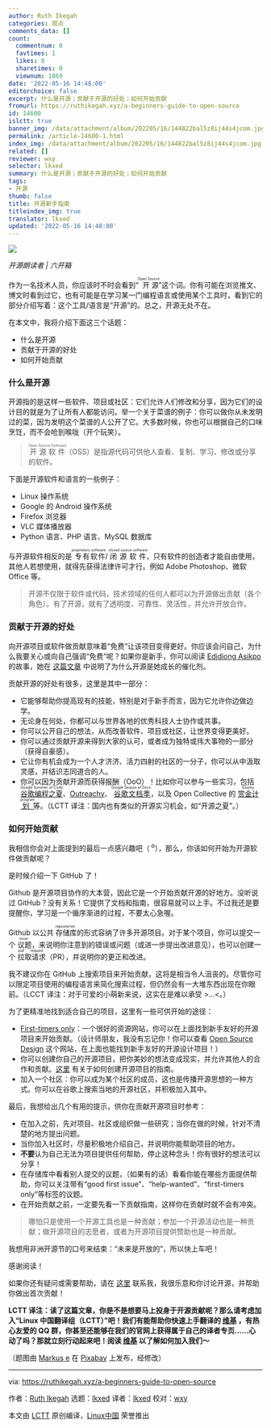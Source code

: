 ```yaml
---
author: Ruth Ikegah
categories: 观点
comments_data: []
count:
  commentnum: 0
  favtimes: 1
  likes: 0
  sharetimes: 0
  viewnum: 1869
date: '2022-05-16 14:48:00'
editorchoice: false
excerpt: 什么是开源；贡献于开源的好处；如何开始贡献
fromurl: https://ruthikegah.xyz/a-beginners-guide-to-open-source
id: 14600
islctt: true
banner_img: /data/attachment/album/202205/16/144822bal5z8ij44s4jcom.jpg
permalink: /article-14600-1.html
index_img: /data/attachment/album/202205/16/144822bal5z8ij44s4jcom.jpg.thumb.jpg
related: []
reviewer: wxy
selector: lkxed
summary: 什么是开源；贡献于开源的好处；如何开始贡献
tags:
- 开源
thumb: false
title: 开源新手指南
titleindex_img: true
translator: lkxed
updated: '2022-05-16 14:48:00'
---
```


![](/data/attachment/album/202205/16/144822bal5z8ij44s4jcom.jpg)



*开源朗读者 | 六开箱*


作为一名技术人员，你应该时不时会看到“<ruby> 开源 <rt>  Open Source </rt></ruby>”这个词。你有可能在浏览推文、博文时看到过它，也有可能是在学习某一门编程语言或使用某个工具时，看到它的部分介绍写着：这个工具/语言是“开源”的。总之，开源无处不在。


在本文中，我将介绍下面这三个话题：


* 什么是开源
* 贡献于开源的好处
* 如何开始贡献


### 什么是开源


开源指的是这样一些软件、项目或社区：它们允许人们修改和分享，因为它们的设计目的就是为了让所有人都能访问。举一个关于菜谱的例子：你可以做你从未发明过的菜，因为发明这个菜谱的人公开了它。大多数时候，你也可以根据自己的口味烹饪，而不会呛到喉咙（开个玩笑）。



> 
> <ruby> 开源软件 <rt>  Open Source Software </rt></ruby>（OSS）是指源代码可供他人查看、复制、学习、修改或分享的软件。
> 
> 
> 


下面是开源软件和语言的一些例子：


* Linux 操作系统
* Google 的 Android 操作系统
* Firefox 浏览器
* VLC 媒体播放器
* Python 语言、PHP 语言、MySQL 数据库


与开源软件相反的是<ruby> 专有软件 <rt>  proprietary software </rt></ruby> / <ruby> 闭源软件 <rt>  closed source software </rt></ruby>，只有软件的创造者才能自由使用，其他人若想使用，就得先获得法律许可才行。例如 Adobe Photoshop、微软 Office 等。



> 
> 开源不仅限于软件或代码，技术领域的任何人都可以为开源做出贡献（各个角色）。有了开源，就有了透明度、可靠性、灵活性，并允许开放合作。
> 
> 
> 


### 贡献于开源的好处


向开源项目或软件做贡献意味着“免费”让该项目变得更好。你应该会问自己，为什么我要关心或向自己强调“免费”呢？如果你是新手，你可以阅读 [Edidiong Asikpo](https://hashnode.com/@didicodes) 的故事，她在 [这篇文章](https://edidiongasikpo.com/open-source-contributions-a-catalyst-for-growth-b823fc5752b1) 中说明了为什么开源是她成长的催化剂。


贡献开源的好处有很多，这里是其中一部分：


* 它能够帮助你提高现有的技能，特别是对于新手而言，因为它允许你边做边学。
* 无论身在何处，你都可以与世界各地的优秀科技人士协作或共事。
* 你可以公开自己的想法，从而改善软件、项目或社区，让世界变得更美好。
* 你可以通过贡献开源来得到大家的认可，或者成为独特或伟大事物的一部分（获得自豪感）。
* 它让你有机会成为一个人才济济、活力四射的社区的一分子，你可以从中汲取灵感，并结识志同道合的人。
* 你可以因为贡献开源而获得报酬（OoO）！比如你可以参与一些实习，包括 <ruby> <a href="https://summerofcode.withgoogle.com">  谷歌编程之夏 </a> <rt>  Google Summer of Code </rt></ruby>、[Outreachy](https://www.outreachy.org/)、<ruby> <a href="https://developers.google.com/season-of-docs">  谷歌文档季 </a> <rt>  Google Season of Docs </rt></ruby>，以及 Open Collective 的 <ruby> <a href="https://docs.opencollective.com/help/contributing/development/bounties">  赏金计划 </a> <rt>  bounty program </rt></ruby> 等。（LCTT 译注：国内也有类似的开源实习机会，如“开源之夏”。）


### 如何开始贡献


我相信你会对上面提到的最后一点感兴趣吧（<sup> o</sup>），那么，你该如何开始为开源软件做贡献呢？


是时候介绍一下 GitHub 了！


Github 是开源项目协作的大本营，因此它是一个开始贡献开源的好地方。没听说过 GitHub？没有关系！它提供了文档和指南，很容易就可以上手。不过我还是要提醒你，学习是一个循序渐进的过程，不要太心急喔。


Github 以公共<ruby> 存储库 <rt>  repositories </rt></ruby>的形式容纳了许多开源项目。对于某个项目，你可以提交一个<ruby> 议题 <rt>  issue </rt></ruby>，来说明你注意到的错误或问题（或进一步提出改进意见），也可以创建一个<ruby> 拉取请求 <rt>  pull request </rt></ruby>（PR），并说明你的更正和改进。


我不建议你在 GitHub 上搜索项目来开始贡献，这将是相当令人沮丧的。尽管你可以限定项目使用的编程语言来简化搜索过程，但仍然会有一大堆东西出现在你眼前。（LCCT 译注：对于可爱的小萌新来说，这实在是难以承受 >…<。）


为了更精准地找到适合自己的项目，这里有一些可供开始的途径：


* [First-timers only](https://www.firsttimersonly.com/)：一个很好的资源网站，你可以在上面找到新手友好的开源项目来开始贡献。（设计师朋友，我没有忘记你！你可以查看 [Open Source Design](https://opensourcedesign.net/) 这个网站，在上面也能找到新手友好的开源设计项目！）
* 你可以创建你自己的开源项目，把你美妙的想法变成现实，并允许其他人的合作和贡献。[这里](https://github.com/Ruth-ikegah/opensource.guide) 有关于如何创建开源项目的指南。
* 加入一个社区：你可以成为某个社区的成员，这也是传播开源思想的一种方式。你可以在谷歌上搜索当地的开源社区，并积极加入其中。


最后，我想给出几个有用的提示，供你在贡献开源项目时参考：


* 在加入之前，先对项目、社区或组织做一些研究；当你在做的时候，针对不清楚的地方提出问题。
* 当你加入社区时，尽量积极地介绍自己，并说明你能帮助项目的地方。
* **不要**认为自己无法为项目提供任何帮助，停止这种念头！你有很好的想法可以分享！
* 在存储库中看看别人提交的议题，（如果有的话）看看你能在哪些方面提供帮助，你可以关注带有“good first issue”、“help-wanted”、“first-timers only”等标签的议题。
* 在开始贡献之前，一定要先看一下贡献指南，这样你在贡献时就不会有冲突。



> 
> 哪怕只是使用一个开源工具也是一种贡献；参加一个开源活动也是一种贡献；做开源项目的志愿者，或者为开源项目提供赞助也是一种贡献。
> 
> 
> 


我想用非洲开源节的口号来结束：“未来是开放的”，所以快上车吧！


感谢阅读！


如果你还有疑问或需要帮助，请在 [这里](https://twitter.com/IkegahRuth) 联系我，我很乐意和你讨论开源，并帮助你做出首次贡献！


**LCTT 译注：读了这篇文章，你是不是想要马上投身于开源贡献呢？那么请考虑加入“Linux 中国翻译组（LCTT）”吧！我们有能帮助你快速上手翻译的 [维基](https://lctt.github.io/wiki/intro/lctt.html) ，有热心友爱的 QQ 群，你甚至还能够在我们的官网上获得属于自己的译者专页……心动了吗？那就立刻行动起来吧！阅读 [维基](https://lctt.github.io/wiki/intro/lctt.html) 以了解如何加入我们～**


（题图由 [Markus e](https://pixabay.com/zh/users/fotopirat-24835164/?utm_source=link-attribution&utm_medium=referral&utm_campaign=image&utm_content=7170280) 在 [Pixabay](https://pixabay.com/zh/?utm_source=link-attribution&utm_medium=referral&utm_campaign=image&utm_content=7170280) 上发布，经修改）




---


via: <https://ruthikegah.xyz/a-beginners-guide-to-open-source>


作者：[Ruth Ikegah](https://hashnode.com/@ikegah_ruth) 选题：[lkxed](https://github.com/lkxed) 译者：[lkxed](https://github.com/lkxed) 校对：[wxy](https://github.com/wxy)


本文由 [LCTT](https://github.com/LCTT/TranslateProject) 原创编译，[Linux中国](https://linux.cn/) 荣誉推出